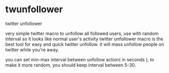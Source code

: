 # twunfollower
twitter unfollower

very simple twitter macro to unfollow all followed users, use with random interval so it looks like normal user's activity
twitter unfollower macro is the best tool for easy and quick twitter unfollow. it will mass unfollow people on twitter while you're away.

you can set min-max interval between unfollow action( in seconds ), to make it more random, you should keep interval between 5-30.
